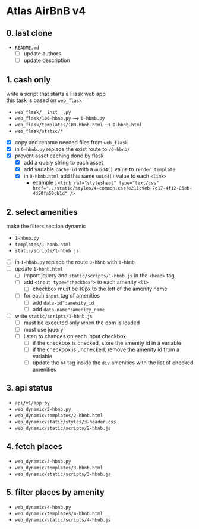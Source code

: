 # Atlas AirBnB v4

## 0. last clone

- `README.md`
	- [ ] update authors
	- [ ] update description

## 1. cash only

write a script that starts a Flask web app\
this task is based on `web_flask`

- `web_flask/__init__.py`
- `web_flask/100-hbnb.py` --> `0-hbnb.py`
- `web_flask/templates/100-hbnb.html` --> `0-hbnb.html`
- `web_flask/static/*`

- [x] copy and rename needed files from `web_flask`
- [x] in `0-hbnb.py` replace the exist route to `/0-hbnb/`
- [x] prevent asset caching done by flask
	- [x] add a query string to each asset
	- [x] add variable `cache_id` with a `uuid4()` value to `render_template`
	- [x] in `0-hbnb.html` add this same `uuid4()` value to each `<link>`
		- example :
`<link
rel="stylesheet"
type="text/css"
href="../static/styles/4-common.css?e211c9eb-7d17-4f12-85eb-4d50fa50cb1d"
/>`

## 2. select amenities

make the filters section dynamic

- `1-hbnb.py`
- `templates/1-hbnb.html`
- `static/scripts/1-hbnb.js`

- [ ] in `1-hbnb.py` replace the route `0-hbnb` with `1-hbnb`
- [ ] update `1-hbnb.html`
	- [ ] import jquery and `static/scripts/1-hbnb.js` in the `<head>` tag
	- [ ] add `<input type="checkbox">` to each amenity `<li>`
		- [ ] checkbox must be 10px to the left of the amenity name
	- [ ] for each `input` tag of amenities
		- [ ] add `data-id":amenity_id`
		- [ ] add `data-name":amenity_name`
- [ ] write `static/scripts/1-hbnb.js`
	- [ ] must be executed only when the dom is loaded
	- [ ] must use jquery
	- [ ] listen to changes on each input checkbox
		- [ ] if the checkbox is checked, store the amenity id in a variable
		- [ ] if the checkbox is unchecked, remove the amenity id from a variable
		- [ ] update the `h4` tag inside the `div` amenities with the list of
			  checked amenities

## 3. api status

- `api/v1/app.py`
- `web_dynamic/2-hbnb.py`
- `web_dynamic/templates/2-hbnb.html`
- `web_dynamic/static/styles/3-header.css`
- `web_dynamic/static/scripts/2-hbnb.js`

## 4. fetch places

- `web_dynamic/3-hbnb.py`
- `web_dynamic/templates/3-hbnb.html`
- `web_dynamic/static/scripts/3-hbnb.js`

## 5. filter places by amenity

- `web_dynamic/4-hbnb.py`
- `web_dynamic/templates/4-hbnb.html`
- `web_dynamic/static/scripts/4-hbnb.js`
